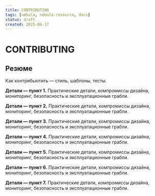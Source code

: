```yaml
---
title: CONTRIBUTING
tags: [nebula, nebula-resource, docs]
status: draft
created: 2025-08-17
---
```


# CONTRIBUTING

## Резюме
Как контрибьютить — стиль, шаблоны, тесты.

**Детали — пункт 1.** Практические детали, компромиссы дизайна, мониторинг, безопасность и эксплуатационные грабли.

**Детали — пункт 2.** Практические детали, компромиссы дизайна, мониторинг, безопасность и эксплуатационные грабли.

**Детали — пункт 3.** Практические детали, компромиссы дизайна, мониторинг, безопасность и эксплуатационные грабли.

**Детали — пункт 4.** Практические детали, компромиссы дизайна, мониторинг, безопасность и эксплуатационные грабли.

**Детали — пункт 5.** Практические детали, компромиссы дизайна, мониторинг, безопасность и эксплуатационные грабли.

**Детали — пункт 6.** Практические детали, компромиссы дизайна, мониторинг, безопасность и эксплуатационные грабли.

**Детали — пункт 7.** Практические детали, компромиссы дизайна, мониторинг, безопасность и эксплуатационные грабли.
